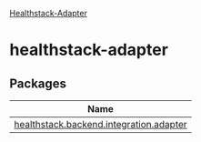 
[Healthstack-Adapter](healthstack-adapter.html)



# healthstack-adapter



## Packages


| Name |
|---|
| [healthstack.backend.integration.adapter](healthstack.backend.integration.adapter/index.html) |

